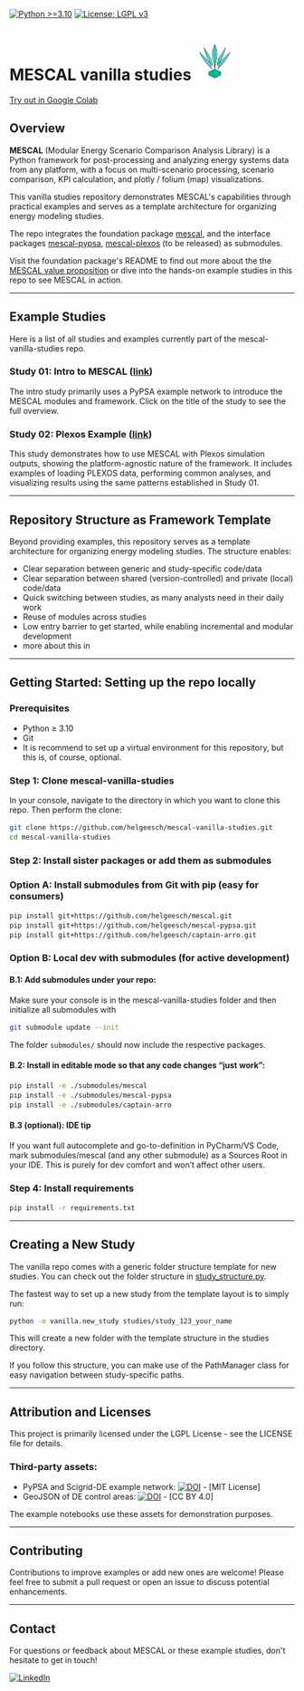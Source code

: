 [![Python >=3.10](https://img.shields.io/badge/python-≥3.10-blue.svg)](https://www.python.org/downloads/release/python-3100/)
[![License: LGPL v3](https://img.shields.io/badge/License-LGPL%20v3-blue.svg)](https://www.gnu.org/licenses/lgpl-3.0)

# MESCAL vanilla studies <img src="https://raw.githubusercontent.com/helgeesch/mescal/refs/heads/main/assets/logo_no_text_no_bg.svg" width="70" height="70" alt="logo">

[Try out in Google Colab](https://colab.research.google.com/github/helgeesch/mescal-vanilla-studies/blob/main/studies/study_01_intro_to_mescal/notebooks/mescal_101_study_manager_and_basic_fetching.ipynb)

## Overview

**MESCAL** (Modular Energy Scenario Comparison Analysis Library) is a Python framework for post-processing and analyzing energy systems data from any platform, with a focus on multi-scenario processing, scenario comparison, KPI calculation, and plotly / folium (map) visualizations.  

This vanilla studies repository demonstrates MESCAL's capabilities through practical examples and serves as a template architecture for organizing energy modeling studies. 

The repo integrates the foundation package [mescal](https://github.com/helgeesch/mescal), and the interface packages [mescal-pypsa](https://github.com/helgeesch/mescal-pypsa), [mescal-plexos](https://github.com/helgeesch/mescal-plexos) (to be released) as submodules. 

Visit the foundation package's README to find out more about the the [MESCAL value proposition](https://github.com/helgeesch/mescal) or dive into the hands-on example studies in this repo to see MESCAL in action.

---

## Example Studies

Here is a list of all studies and examples currently part of the mescal-vanilla-studies repo.

### Study 01: Intro to MESCAL ([link](studies/study_01_intro_to_mescal))
The intro study primarily uses a PyPSA example network to introduce the MESCAL modules and framework. Click on the title of the study to see the full overview.

### Study 02: Plexos Example ([link](studies/study_02_plexos_example))
This study demonstrates how to use MESCAL with Plexos simulation outputs, showing the platform-agnostic nature of the framework. 
It includes examples of loading PLEXOS data, performing common analyses, and visualizing results using the same patterns established in Study 01.

---

## Repository Structure as Framework Template

Beyond providing examples, this repository serves as a template architecture for organizing energy modeling studies. The structure enables:

- Clear separation between generic and study-specific code/data
- Clear separation between shared (version-controlled) and private (local) code/data
- Quick switching between studies, as many analysts need in their daily work
- Reuse of modules across studies
- Low entry barrier to get started, while enabling incremental and modular development
- more about this in 

---

## Getting Started: Setting up the repo locally

### Prerequisites
- Python ≥ 3.10
- Git 
- It is recommend to set up a virtual environment for this repository, but this is, of course, optional.

### Step 1: Clone mescal-vanilla-studies
In your console, navigate to the directory in which you want to clone this repo. Then perform the clone:
```bash
git clone https://github.com/helgeesch/mescal-vanilla-studies.git
cd mescal-vanilla-studies
```

### Step 2: Install sister packages or add them as submodules
### Option A: Install submodules from Git with pip (easy for consumers)
```bash
pip install git+https://github.com/helgeesch/mescal.git
pip install git+https://github.com/helgeesch/mescal-pypsa.git
pip install git+https://github.com/helgeesch/captain-arro.git
```

### Option B: Local dev with submodules (for active development)
#### B.1: Add submodules under your repo:
Make sure your console is in the mescal-vanilla-studies folder and then initialize all submodules with
```bash
git submodule update --init
```
The folder `submodules/` should now include the respective packages.

#### B.2: Install in editable mode so that any code changes “just work”:
```bash
pip install -e ./submodules/mescal
pip install -e ./submodules/mescal-pypsa
pip install -e ./submodules/captain-arro
```

#### B.3 (optional): IDE tip
If you want full autocomplete and go-to-definition in PyCharm/VS Code, mark submodules/mescal (and any other submodule) as a Sources Root in your IDE. This is purely for dev comfort and won’t affect other users.

### Step 4: Install requirements
```bash
pip install -r requirements.txt
```

---

## Creating a New Study

The vanilla repo comes with a generic folder structure template for new studies. You can check out the folder structure in [study_structure.py](vanilla/study_structure.py).

The fastest way to set up a new study from the template layout is to simply run:
```bash
python -m vanilla.new_study studies/study_123_your_name
```
This will create a new folder with the template structure in the studies directory.

If you follow this structure, you can make use of the PathManager class for easy navigation between study-specific paths.

---

## Attribution and Licenses

This project is primarily licensed under the LGPL License - see the LICENSE file for details.

### Third-party assets:
- PyPSA and Scigrid-DE example network: [![DOI](https://zenodo.org/badge/DOI/10.5281/zenodo.14824654.svg)](https://doi.org/10.5281/zenodo.14824654) - [MIT License]
- GeoJSON of DE control areas: [![DOI](https://zenodo.org/badge/DOI/10.5281/zenodo.7530196.svg)](https://doi.org/10.5281/zenodo.7530196) - [CC BY 4.0]

The example notebooks use these assets for demonstration purposes.

---

## Contributing

Contributions to improve examples or add new ones are welcome! Please feel free to submit a pull request or open an issue to discuss potential enhancements.

---

## Contact

For questions or feedback about MESCAL or these example studies, don't hesitate to get in touch!

[![LinkedIn](https://img.shields.io/badge/LinkedIn-0077B5?style=flat&logo=linkedin&logoColor=white)](https://www.linkedin.com/in/helge-e-8201041a7/)
